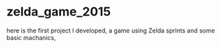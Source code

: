 # zelda_game_2015
here is the first project I developed, a game using Zelda sprints and some basic machanics,
